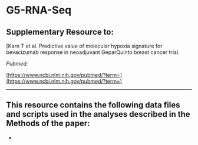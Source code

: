 # G5-RNA-Seq

## Supplementary Resource to:

[Karn T et al. Predictive value of molecular hypoxia signature for bevacizumab response in neoadjuvant GeparQuinto breast cancer trial.

*Pubmed:*

[https://www.ncbi.nlm.nih.gov/pubmed/?term=](https://www.ncbi.nlm.nih.gov/pubmed/?term=)

************************************************************

## This resource contains the following data files and scripts used in the analyses described in the Methods of the paper:


* 
